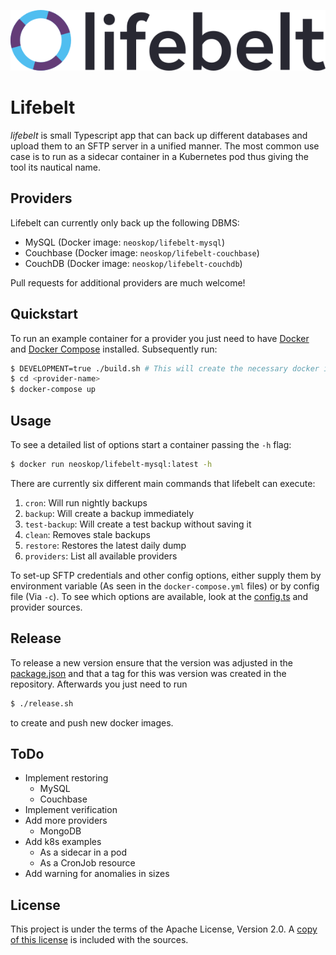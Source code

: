 ![Logo](logo.png)

# Lifebelt

_lifebelt_ is small Typescript app that can back up different databases and upload them to an SFTP server in a unified manner. The most common use case is to run as a sidecar container in a Kubernetes pod thus giving the tool its nautical name.

## Providers

Lifebelt can currently only back up the following DBMS:

- MySQL (Docker image: `neoskop/lifebelt-mysql`)
- Couchbase (Docker image: `neoskop/lifebelt-couchbase`)
- CouchDB (Docker image: `neoskop/lifebelt-couchdb`)

Pull requests for additional providers are much welcome!

## Quickstart

To run an example container for a provider you just need to have [Docker](https://www.docker.com) and [Docker Compose](https://docs.docker.com/compose/) installed. Subsequently run:

```sh
$ DEVELOPMENT=true ./build.sh # This will create the necessary docker images without trying to push them
$ cd <provider-name>
$ docker-compose up
```

## Usage

To see a detailed list of options start a container passing the `-h` flag:

```sh
$ docker run neoskop/lifebelt-mysql:latest -h
```

There are currently six different main commands that lifebelt can execute:

1. `cron`: Will run nightly backups
2. `backup`: Will create a backup immediately
3. `test-backup`: Will create a test backup without saving it
4. `clean`: Removes stale backups
5. `restore`: Restores the latest daily dump
6. `providers`: List all available providers

To set-up SFTP credentials and other config options, either supply them by environment variable (As seen in the `docker-compose.yml` files) or by config file (Via `-c`). To see which options are available, look at the [config.ts](./base/src/config.ts) and provider sources.

## Release

To release a new version ensure that the version was adjusted in the [package.json](./base/package.json) and that a tag for this was version was created in the repository. Afterwards you just need to run

```sh
$ ./release.sh
```

to create and push new docker images.

## ToDo

- Implement restoring
  - MySQL
  - Couchbase
- Implement verification
- Add more providers
  - MongoDB
- Add k8s examples
  - As a sidecar in a pod
  - As a CronJob resource
- Add warning for anomalies in sizes

## License

This project is under the terms of the Apache License, Version 2.0. A [copy of this license](LICENSE) is included with the sources.